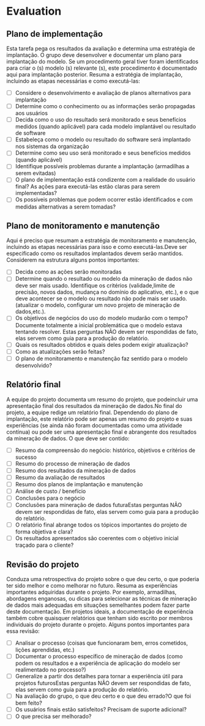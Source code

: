 # Evaluation

## Plano de implementação
Esta tarefa pega os resultados da avaliação e determina uma estratégia de implantação. O grupo deve desenvolver e documentar um plano para implantação do modelo. 
Se um procedimento geral tiver foram identificados para criar o (s) modelo (s) relevante (s), este procedimento é documentado aqui para implantação posterior.
Resuma a estratégia de implantação, incluindo as etapas necessárias e como executá-las:
- [ ] Considere o desenvolvimento e avaliação de planos alternativos para implantação
- [ ] Determine como o conhecimento ou as informações serão propagadas aos usuários
- [ ] Decida como o uso do resultado será monitorado e seus benefícios medidos (quando aplicável) para cada modelo implantável ou resultado de software
- [ ] Estabeleça como o modelo ou resultado do software será implantado nos sistemas da organização
- [ ] Determine como seu uso será monitorado e seus benefícios medidos (quando aplicável)
- [ ] Identifique possíveis problemas durante a implantação (armadilhas a serem evitadas)
- [ ] O plano de implementação está condizente com a realidade do usuário final? As ações para executá-las estão claras para serem implementadas?
- [ ] Os possíveis problemas que podem ocorrer estão identificados e com medidas alternativas a serem tomadas?

## Plano de monitoramento e manutenção
Aqui é preciso que resumam a estratégia de monitoramento e manutenção, incluindo as etapas necessárias para isso e como executá-las.Deve ser especificado como os resultados implantados devem serão 
mantidos. Considerem na estrutura alguns pontos importantes:
- [ ] Decida como as ações serão monitoradas
- [ ] Determine quando o resultado ou modelo da mineração de dados não deve ser mais usado. Identifique os critérios (validade,limite de precisão, novos dados, mudança no domínio do aplicativo, etc.), e o 
que deve acontecer se o modelo ou resultado não pode mais ser usado. (atualizar o modelo, configurar um novo projeto de mineração de dados,etc.).
- [ ] Os objetivos de negócios do uso do modelo mudarão com o tempo? Documente totalmente a inicial problemática que o modelo estava tentando resolver.
Estas perguntas NÃO devem ser respondidas de fato, elas servem como guia para a produção do relatório.
- [ ] Quais os resultados obtidos e quais deles podem exigir atualização?
- [ ] Como as atualizações serão feitas?
- [ ] O plano de monitoramento e manutenção faz sentido para o modelo desenvolvido?

## Relatório final
A equipe do projeto documenta um resumo do projeto, que podeincluir uma apresentação final dos resultados da mineração de dados.No final do projeto, a equipe redige um relatório final. Dependendo do plano de implantação, este relatório pode ser apenas um resumo do projeto e suas 
experiências (se ainda não foram documentadas como uma atividade contínua) ou pode ser uma apresentação final e abrangente dos resultados da mineração de dados. 
O que deve ser contido:
- [ ] Resumo da compreensão do negócio: histórico, objetivos e critérios de sucesso
- [ ] Resumo do processo de mineração de dados
- [ ] Resumo dos resultados da mineração de dados
- [ ] Resumo da avaliação de resultados
- [ ] Resumo dos planos de implantação e manutenção
- [ ] Análise de custo / benefício
- [ ] Conclusões para o negócio
- [ ] Conclusões para mineração de dados futuraEstas perguntas NÃO devem ser respondidas de fato, elas servem como guia para a produção do relatório.
- [ ] O relatório final abrange todos os tópicos importantes do projeto de forma objetiva e clara?
- [ ] Os resultados apresentados são coerentes com o objetivo inicial traçado para o cliente?

## Revisão do projeto
Conduza uma retrospectiva do projeto sobre o que deu certo, o que poderia ter sido melhor e como melhorar no futuro. Resuma as experiências importantes adquiridas durante o projeto. Por 
exemplo, armadilhas, abordagens enganosas, ou dicas para selecionar as técnicas de mineração de dados mais adequadas em situações semelhantes podem fazer parte deste documentação. 
Em projetos ideais, a documentação de experiência também cobre quaisquer relatórios que tenham sido escrito por membros individuais do projeto durante o projeto.
Alguns pontos importantes para essa revisão:
- [ ] Analisar o processo (coisas que funcionaram bem, erros cometidos, lições aprendidas, etc.)
- [ ] Documentar o processo específico de mineração de dados (como podem os resultados e a experiência de aplicação do modelo ser realimentado no processo?)
- [ ] Generalize a partir dos detalhes para tornar a experiência útil para projetos futurosEstas perguntas NÃO devem ser respondidas de fato, elas servem como guia para a produção do relatório.
- [ ] Na avaliação do grupo, o que deu certo e o que deu errado?O que foi bem feito?
- [ ] Os usuários finais estão satisfeitos? Precisam de suporte adicional?
- [ ] O que precisa ser melhorado?
